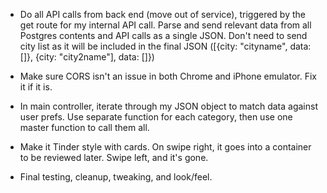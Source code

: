 - Do all API calls from back end (move out of service), triggered by the get route for my internal API call. Parse and send relevant data from all Postgres contents and API calls as a single JSON. Don't need to send city list as it will be included in the final JSON ([{city: "cityname", data: []}, {city: "city2name"], data: []})
- Make sure CORS isn't an issue in both Chrome and iPhone emulator. Fix it if it is.
- In main controller, iterate through my JSON object to match data against user prefs. Use separate function for each category, then use one master function to call them all.

- Make it Tinder style with cards. On swipe right, it goes into a container to be reviewed later. Swipe left, and it's gone.

- Final testing, cleanup, tweaking, and look/feel.
